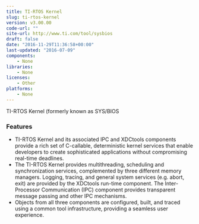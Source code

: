 ```yaml
---
title: TI-RTOS Kernel
slug: ti-rtos-kernel
version: v3.00.00
code-url: ""
site-url: http://www.ti.com/tool/sysbios
draft: false
date: "2016-11-29T11:36:58+00:00"
last-updated: "2016-07-09"
components:
    - None
libraries:
    - None
licenses:
    - Other
platforms:
    - None
---
```

TI-RTOS Kernel (formerly known as SYS/BIOS

<!--more-->

### Features

- TI-RTOS Kernel and its associated IPC and XDCtools components provide a rich set of C-callable, deterministic kernel services that enable developers to create sophisticated applications without compromising real-time deadlines.
- The TI-RTOS Kernel provides multithreading, scheduling and synchronization services, complemented by three different memory managers. Logging, tracing, and general system services (e.g. abort, exit) are provided by the XDCtools run-time component. The Inter-Processor Communication (IPC) component provides transparent message passing and other IPC mechanisms.
- Objects from all three components are configured, built, and traced using a common tool infrastructure, providing a seamless user experience.


